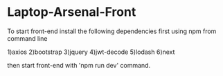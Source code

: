 # Laptop-Arsenal-Front

To start front-end install the following dependencies first using npm from command line

1)axios
2)bootstrap
3)jquery
4)jwt-decode
5)lodash
6)next

then start front-end with 'npm run dev' command.
